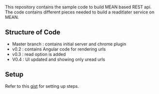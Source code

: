 This repository contains the sample code to build MEAN based REST api. The code contains different pieces needed to build a readitlater service on MEAN.

## Structure of Code

 * Master branch : contains initial server and chrome plugin
 * v0.2 : contains Angular code for rendering urls
 * v0.3 : read option is added
 * V0.4 : UI updated and showing only uread urls

## Setup

Refer to this [gist](https://gist.github.com/phatak-dev/240dc329c75f8392d087) for setting up steps.

